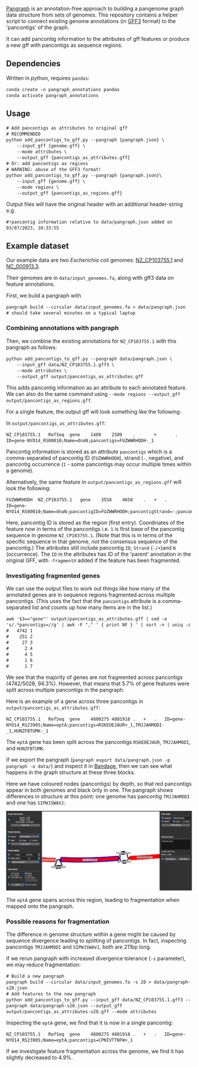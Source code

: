 
[Pangraph](https://github.com/neherlab/pangraph) is an annotation-free approach to building a pangenome graph data structure from sets of genomes. This repository contains a helper script to connect existing genome annotations (in [GFF3](https://www.ensembl.org/info/website/upload/gff3.html) format) to the 'pancontigs' of the graph.

It can add pancontig information to the attributes of gff features or produce a new gff with pancontigs as sequence regions.  

## Dependencies

Written in python, requires `pandas`:

```
conda create -n pangraph_annotations pandas
conda activate pangraph_annotations
```

## Usage

```
# Add pancontigs as attributes to original gff
# RECOMMENDED
python add_pancontigs_to_gff.py --pangraph {pangraph.json} \
    --input_gff {genome.gff} \
    --mode attributes \
    --output_gff {pancontigs_as_attributes.gff}
# Or: add pancontigs as regions
# WARNING: abuse of the GFF3 format!
python add_pancontigs_to_gff.py --pangraph {pangraph.json}\
    --input_gff {genome.gff} \
    --mode regions \
    --output_gff {pancontigs_as_regions.gff}
```

Output files will have the original header with an additional header-string e.g.

```
#!pancontig information relative to data/pangraph.json added on 03/07/2023, 10:33:55
```

## Example dataset

Our example data are two *Escherichia coli* genomes: [NZ_CP103755.1](https://www.ncbi.nlm.nih.gov/nuccore/NZ_CP103755.1) and [NC_000913.3](https://www.ncbi.nlm.nih.gov/nuccore/NC_000913.3). 

Their genomes are in `data/input_genomes.fa`, along with gff3 data on feature annotations. 

First, we build a pangraph with

```
pangraph build --circular data/input_genomes.fa > data/pangraph.json
# should take several minutes on a typical laptop
```

### Combining annotations with pangraph

Then, we combine the existing annotations for `NZ_CP103755.1` with this pangraph as follows:

```
python add_pancontigs_to_gff.py --pangraph data/pangraph.json \
    --input_gff data/NZ_CP103755.1.gff3 \
    --mode attributes \
    --output_gff output/pancontigs_as_attributes.gff
```

This adds pancontig information as an attribute to each annotated feature. We can also do the same command using `--mode regions --output_gff output/pancontigs_as_regions.gff`. 

For a single feature, the output gff will look something like the following:

In `output/pancontigs_as_attributes.gff`:

```
NZ_CP103755.1   RefSeq  gene    1409    2509    .       +       .       ID=gene-NYO14_RS00010;Name=dnaN;pancontigs=FUZWWRHODH-_1
```

Pancontig information is stored as an attribute `pancontigs` which is a comma-separated of pancontig ID (`FUZWWRHODH`), strand (`-`, negative), and pancontig occurrence (`1` - some pancontigs may occur multiple times within a genome).

Alternatively, the same feature in `output/pancontigs_as_regions.gff` will look the following:

```
FUZWWRHODH  NZ_CP103755.1   gene    3558    4658    .   +   .   ID=gene-NYO14_RS00010;Name=dnaN;pancontigID=FUZWWRHODH;pancontigStrand=-;pancontigN=1
```

Here, pancontig ID is stored as the region (first entry). Coordinates of the feature now in terms of the pancontigs i.e. `1` is first base of the pancontig sequence in genome `NZ_CP103755.1`. (Note that this is in terms of the specific sequence in that genome, *not* the consensus sequence of the pancontig.) The attributes still include pancontig `ID`, `Strand` (`-/+`)and `N` (occurrence). The `ID` in the attributes has ID of the 'parent' annotation in the original GFF, with `-fragmentX` added if the feature has been fragmented. 


### Investigating fragmented genes

We can use the output files to work out things like how many of the annotated genes are in sequence regions fragmented across multiple pancontigs. (This uses the fact that the `pancontigs` attribute is a comma-separated list and counts up how many items are in the list.)

```
awk '$3=="gene"' output/pancontigs_as_attributes.gff | sed -e 's/.*pancontigs=//g' | awk -F "," ' { print NF } ' | sort -n | uniq -c 
#   4742 1
#    251 2
#     27 3
#      2 4
#      4 5
#      1 6
#      1 7
```

We see that the majority of genes are not fragmented across pancontigs (4742/5028, 94.3%). However, that means that 5.7% of gene features were split across multiple pancontigs in the pangraph. 

Here is an example of a gene across three pancontigs in `output/pancontigs_as_attributes.gff`:

```
NZ_CP103755.1   RefSeq  gene    4800275 4801918 .   +   .   ID=gene-NYO14_RS23905;Name=eptA;pancontigs=RSKEOEJAUR+_1,TMJJAHMODI-_1,HUNZFBTUMK-_1
```

The `eptA` gene has been split across the pancontigs `RSKEOEJAUR`, `TMJJAHMODI`, and `HUNZFBTUMK`.

If we export the pangraph (`pangraph export data/pangraph.json -p pangraph -o data/`) and inspect it in [Bandage](https://rrwick.github.io/Bandage/), then we can see what happens in the graph structure at these three blocks.

Here we have coloured nodes (pancontigs) by depth, so that red pancontigs appear in both genomes and black only in one. The pangraph shows differences in structure at this point: one genome has pancontig `TMJJAHMODI` and one has `SIPWJSWAVJ`:

![](images/bandage_screenshot.png)

The `eptA` gene spans across this region, leading to fragmentation when mapped onto the pangraph.


### Possible reasons for fragmentation

The difference in genome structure *within* a gene might be caused by sequence divergence leading to splitting of pancontigs. In fact, inspecting pancontigs `TMJJAHMODI` and `SIPWJSWAVJ`, both are 211bp long. 

If we rerun pangraph with increased divergence tolerance (`-s` parameter), we may reduce fragmentation:

```
# Build a new pangraph
pangraph build --circular data/input_genomes.fa -s 20 > data/pangraph-s20.json
# Add features to the new pangraph
python add_pancontigs_to_gff.py --input_gff data/NZ_CP103755.1.gff3 --pangraph data/pangraph-s20.json --output_gff output/pancontigs_as_attributes-s20.gff --mode attributes
```

Inspecting the `eptA` gene, we find that it is now in a single pancontig:

```
NZ_CP103755.1   RefSeq  gene    4800275 4801918 .   +   .   ID=gene-NYO14_RS23905;Name=eptA;pancontigs=CPNIVTTNFW+_1
```

If we investigate feature fragmentation across the genome, we find it has slightly decreased to 4.9%. 


